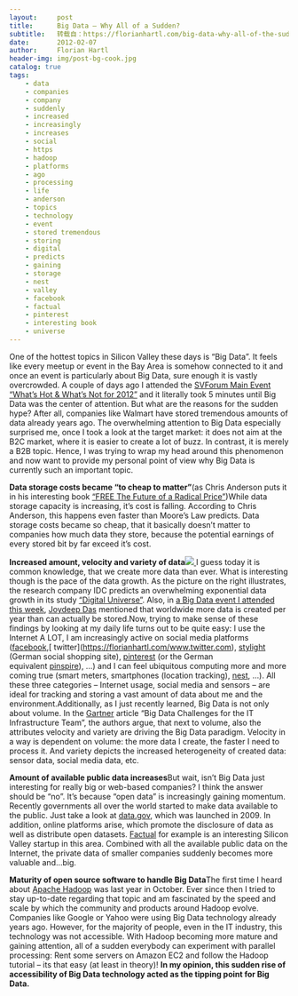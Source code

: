 ```yaml
---
layout:     post
title:      Big Data – Why All of a Sudden?
subtitle:   转载自：https://florianhartl.com/big-data-why-all-of-the-sudden.html
date:       2012-02-07
author:     Florian Hartl
header-img: img/post-bg-cook.jpg
catalog: true
tags:
    - data
    - companies
    - company
    - suddenly
    - increased
    - increasingly
    - increases
    - social
    - https
    - hadoop
    - platforms
    - ago
    - processing
    - life
    - anderson
    - topics
    - technology
    - event
    - stored tremendous
    - storing
    - digital
    - predicts
    - gaining
    - storage
    - nest
    - valley
    - facebook
    - factual
    - pinterest
    - interesting book
    - universe
---
```


One of the hottest topics in Silicon Valley these days is “Big Data”. It feels like every meetup or event in the Bay Area is somehow connected to it and once an event is particularly about Big Data, sure enough it is vastly overcrowded. A couple of days ago I attended the [SVForum Main Event “What’s Hot & What’s Not for 2012”](http://svforum.org/index.cfm?fuseaction=Calendar.eventDetail&eventID=14128) and it literally took 5 minutes until Big Data was the center of attention. But what are the reasons for the sudden hype? After all, companies like Walmart have stored tremendous amounts of data already years ago. The overwhelming attention to Big Data especially surprised me, once I took a look at the target market: it does not aim at the B2C market, where it is easier to create a lot of buzz. In contrast, it is merely a B2B topic. Hence, I was trying to wrap my head around this phenomenon and now want to provide my personal point of view why Big Data is currently such an important topic.

**Data storage costs became “to cheap to matter”**(as Chris Anderson puts it in his interesting book [“FREE The Future of a Radical Price”](http://www.amazon.com/gp/product/1401322905/ref=as_li_tf_tl?ie=UTF8&tag=florhart-20&linkCode=as2&camp=1789&creative=9325&creativeASIN=1401322905))While data storage capacity is increasing, it’s cost is falling. According to Chris Anderson, this happens even faster than Moore’s Law predicts. Data storage costs became so cheap, that it basically doesn’t matter to companies how much data they store, because the potential earnings of every stored bit by far exceed it’s cost.

**Increased amount, velocity and variety of data**[![](https://florianhartl.com/wp-content/uploads/Big-Data-a-Big-Thing-350x350.jpg)
](https://florianhartl.com/wp-content/uploads/Big-Data-a-Big-Thing.jpg)I guess today it is common knowledge, that we create more data than ever. What is interesting though is the pace of the data growth. As the picture on the right illustrates, the research company IDC predicts an overwhelming exponential data growth in its study [“Digital Universe”](http://www.emc.com/leadership/programs/digital-universe.htm). Also, in [a Big Data event I attended this week](http://www.meetup.com/BigDataCloud/events/46424022), [Joydeep Das](http://blogs.sybase.com/sybaseiq/tag/joydeep-das) mentioned that worldwide more data is created per year than can actually be stored.Now, trying to make sense of these findings by looking at my daily life turns out to be quite easy: I use the Internet A LOT, I am increasingly active on social media platforms ([facebook](http://www.facebook.com/.),[ twitter](https://florianhartl.com/www.twitter.com), [stylight](http://www.stylight.de/.) (German social shopping site), [pinterest](https://florianhartl.com/www.pinterest.com) (or the German equivalent [pinspire](http://www.pinspire.de/)), …) and I can feel ubiquitous computing more and more coming true (smart meters, smartphones (location tracking), [nest](http://www.nest.com/), …). All these three categories – Internet usage, social media and sensors – are ideal for tracking and storing a vast amount of data about me and the environment.Additionally, as I just recently learned, Big Data is not only about volume. In the [Gartner](http://www.gartner.com/technology/core/home.jsp) article “Big Data Challenges for the IT Infrastructure Team”, the authors argue, that next to volume, also the attributes velocity and variety are driving the Big Data paradigm. Velocity in a way is dependent on volume: the more data I create, the faster I need to process it. And variety depicts the increased heterogeneity of created data: sensor data, social media data, etc.

**Amount of available public data increases**But wait, isn’t Big Data just interesting for really big or web-based companies? I think the answer should be “no”. It’s because “open data” is increasingly gaining momentum. Recently governments all over the world started to make data available to the public. Just take a look at [data.gov](http://www.data.gov/), which was launched in 2009. In addition, online platforms arise, which promote the disclosure of data as well as distribute open datasets. [Factual](http://www.factual.com/) for example is an interesting Silicon Valley startup in this area. Combined with all the available public data on the Internet, the private data of smaller companies suddenly becomes more valuable and…big.

**Maturity of open source software to handle Big Data**The first time I heard about [Apache Hadoop](http://hadoop.apache.org/) was last year in October. Ever since then I tried to stay up-to-date regarding that topic and am fascinated by the speed and scale by which the community and products around Hadoop evolve. Companies like Google or Yahoo were using Big Data technology already years ago. However, for the majority of people, even in the IT industry, this technology was not accessible. With Hadoop becoming more mature and gaining attention, all of a sudden everybody can experiment with parallel processing: Rent some servers on Amazon EC2 and follow the Hadoop tutorial – its that easy (at least in theory)! **In my opinion, this sudden rise of accessibility of Big Data technology acted as the tipping point for Big Data.**

